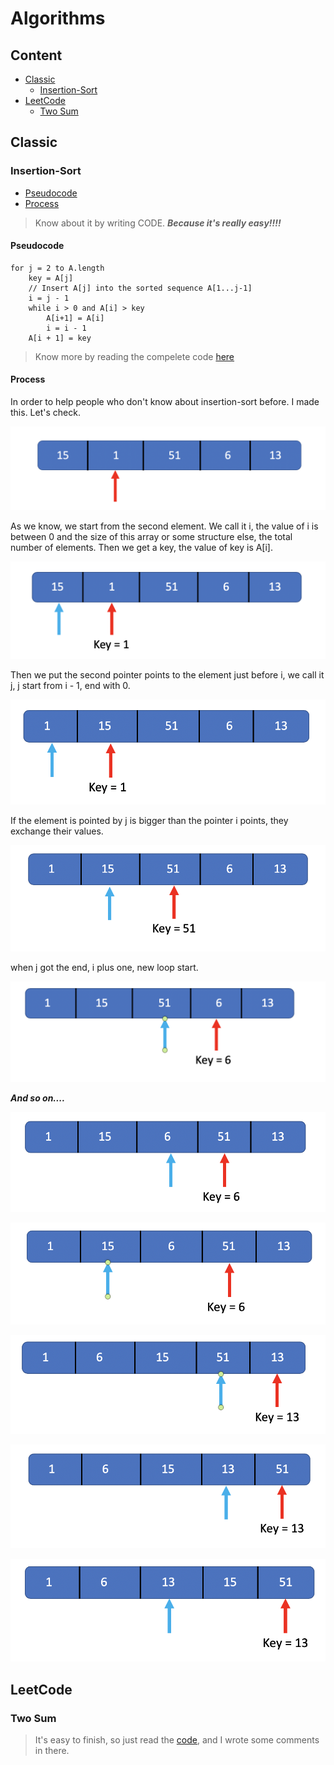 # Algorithms

## Content

- [Classic](#Classic)
	- [Insertion-Sort](#Insertion-Sort)
- [LeetCode](#LeetCode)
	- [Two Sum](#Two-Sum)

## Classic

### Insertion-Sort

- [Pseudocode](#Pseudocode)
- [Process](#Process)

> Know about it by writing CODE.
> ***Because it's really easy!!!!***

#### Pseudocode

```
for j = 2 to A.length
	key = A[j]
	// Insert A[j] into the sorted sequence A[1...j-1]
	i = j - 1
	while i > 0 and A[i] > key
		A[i+1] = A[i]
		i = i - 1
	A[i + 1] = key
```

> Know more by reading the compelete code [here](./classic/insert_sort.h)

#### Process

In order to help people who don't know about insertion-sort before. I made this. Let's check.

![step1](../pictures/algorithms/classic/insertion-sort/step1.png)

As we know, we start from the second element. We call it i, the value of i is between 0 and the size of this array or some structure else, the total number of elements. Then we get a key, the value of key is A[i].

![step2](../pictures/algorithms/classic/insertion-sort/step2.png)

Then we put the second pointer points to the element just before i, we call it j, j start from i - 1, end with 0.

![step3](../pictures/algorithms/classic/insertion-sort/step3.png)

If the element is pointed by j is bigger than the pointer i points, they exchange their values.

![step4](../pictures/algorithms/classic/insertion-sort/step4.png)

when j got the end, i plus one, new loop start.

![step5](../pictures/algorithms/classic/insertion-sort/step5.png)

***And so on....***

![step6](../pictures/algorithms/classic/insertion-sort/step6.png)

![step7](../pictures/algorithms/classic/insertion-sort/step7.png)

![step8](../pictures/algorithms/classic/insertion-sort/step8.png)

![step9](../pictures/algorithms/classic/insertion-sort/step9.png)

![step10](../pictures/algorithms/classic/insertion-sort/step10.png)

## LeetCode

### Two Sum

> It's easy to finish, so just read the [code](./leetcode/twosum.h), and I wrote some comments in there.

